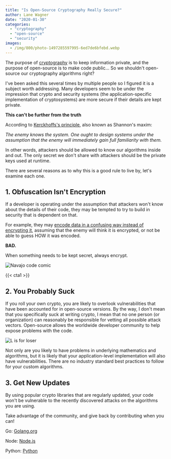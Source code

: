 ```yaml
---
title: "Is Open-Source Cryptography Really Secure?"
author: Lane Wagner
date: "2020-01-30"
categories: 
  - "cryptography"
  - "open-source"
  - "security"
images:
  - /img/800/photo-1497285597995-6ed7de6bfebd.webp
---
```


The purpose of [cryptography](/cryptography/what-is-cryptography/) is to keep information private, and the purpose of open-source is to make code public... So we shouldn't open-source our cryptography algorithms right?

I've been asked this several times by multiple people so I figured it is a subject worth addressing. Many developers seem to be under the impression that crypto and security systems (the application-specific implementation of cryptosystems) are more secure if their details are kept private.

**This can't be further from the truth**

According to [Kerckhoffs's principle](https://en.wikipedia.org/wiki/Kerckhoffs%27s_principle), also known as Shannon's maxim:

_The enemy knows the system. One ought to design systems under the assumption that the enemy will immediately gain full familiarity with them._

In other words, attackers should be allowed to know our algorithms inside and out. The only secret we don't share with attackers should be the private keys used at runtime.

There are several reasons as to why this is a good rule to live by, let's examine each one.

## 1. Obfuscation Isn't Encryption

If a developer is operating under the assumption that attackers won't know about the details of their code, they may be tempted to try to build in security that is dependent on that.

For example, they may [encode data in a confusing way instead of encrypting it](/cryptography/encoding-vs-encryption/), assuming that the enemy will think it is encrypted, or not be able to guess HOW it was encoded.

**BAD.**

When something needs to be kept secret, always encrypt.

![Navajo code comic](/img/800/code_talkers.png)

{{< cta1 >}}

## 2. You Probably Suck

If you roll your own crypto, you are likely to overlook vulnerabilities that have been accounted for in open-source versions. By the way, I don't mean that you specifically suck at writing crypto, I mean that no one person (or organization) can reasonably be responsible for vetting all possible attack vectors. Open-source allows the worldwide developer community to help expose problems with the code.

![L is for loser](/img/800/loser.png)

Not only are you likely to have problems in underlying mathematics and algorithms, but it is likely that your application-level implementation will also have vulnerabilities. There are no industry standard best practices to follow for your custom algorithms.

## 3. Get New Updates

By using popular crypto libraries that are regularly updated, your code won't be vulnerable to the recently discovered attacks on the algorithms you are using.

Take advantage of the community, and give back by contributing when you can!

Go: [Golang.org](https://golang.org/pkg/crypto/)

Node: [Node.js](https://nodejs.org/api/crypto.html)

Python: [Python](https://pypi.org/project/cryptography/)
